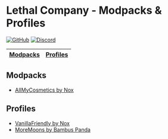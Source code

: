 # Lethal Company - Modpacks & Profiles

[![GitHub](https://img.shields.io/github/license/ApyroNox/LethalCompanyCollection?color=orange&style=for-the-badge)](https://github.com/ApyroNox/LethalCompanyCollection)
[![Discord](https://img.shields.io/discord/1185408374511239208?label=Lethal%20Company%20-%20Deutschland&style=for-the-badge)](https://discord.com/invite/9FwJXPJs)

| [Modpacks](#modpacks) | [Profiles](#profiles) |
|---|---|

## Modpacks
- [AllMyCosmetics by Nox](Modpacks/AllMyCosmetics)

## Profiles
- [VanillaFriendly by Nox](Profiles/VanillaFriendly%20by%20Nox)
- [MoreMoons by Bambus Panda](Profiles/MoreMoons%20by%20Bambus%20Panda)